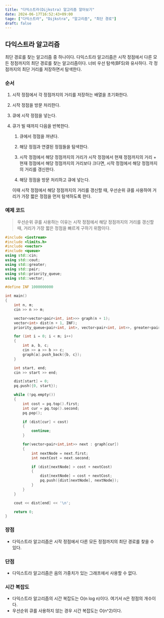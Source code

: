 ```yaml
---
title: "다익스트라(Dijkstra) 알고리즘 알아보기"
date: 2024-06-17T16:52:43+09:00
tage: ["다익스트라", "Dijkstra", "알고리즘", "최단 경로"]
draft: false
---
```


## 다익스트라 알고리즘

최단 경로를 찾는 알고리즘 중 하나이다. 다익스트라 알고리즘은 시작 정점에서 다른 모든 정점까지의 최단 경로를 찾는 알고리즘이다. 너비 우선 탐색(BFS)와 유사하다. 각 정점까지의 최단 거리를 저장하면서 탐색한다.

### 순서

1. 시작 정점에서 각 정점까지의 거리를 저장하는 배열을 초기화한다.

2. 시작 정점을 방문 처리한다.

3. 큐에 시작 정점을 넣는다.

4. 큐가 빌 때까지 다음을 반복한다.

    1. 큐에서 정점을 꺼낸다.

    2. 해당 정점과 연결된 정점들을 탐색한다.

    3. 시작 정점에서 해당 정점까지의 거리가 시작 정점에서 현재 정점까지의 거리 + 현재 정점에서 해당 정점까지의 거리보다 크다면, 시작 정점에서 해당 정점까지의 거리를 갱신한다.

    4. 해당 정점을 방문 처리하고 큐에 넣는다.

    이때 시작 정점에서 해당 정점까지의 거리를 갱신할 때, 우선순위 큐를 사용하여 거리가 가장 짧은 정점을 먼저 탐색하도록 한다.

### 예제 코드

> 우선순위 큐를 사용하는 이유는 시작 정점에서 해당 정점까지의 거리를 갱신할 때, 거리가 가장 짧은 정점을 빠르게 구하기 위함이다.

```cpp
#include <iostream>
#include <limits.h>
#include <vector>
#include <queue>
using std::cin;
using std::cout;
using std::greater;
using std::pair;
using std::priority_queue;
using std::vector;

#define INF 1000000000

int main()
{
    int n, m;
    cin >> n >> m;

    vector<vector<pair<int, int>>> graph(n + 1);
    vector<int> dist(n + 1, INF);
    priority_queue<pair<int, int>, vector<pair<int, int>>, greater<pair<int, int>>> pq;

    for (int i = 0; i < m; i++)
    {
        int a, b, c;
        cin >> a >> b >> c;
        graph[a].push_back({b, c});
    }

    int start, end;
    cin >> start >> end;

    dist[start] = 0;
    pq.push({0, start});

    while (!pq.empty())
    {
        int cost = pq.top().first;
        int cur = pq.top().second;
        pq.pop();

        if (dist[cur] < cost)
        {
            continue;
        }

        for(vector<pair<int,int>> next : graph[cur])
        {
            int nextNode = next.first;
            int nextCost = next.second;

            if (dist[nextNode] > cost + nextCost)
            {
                dist[nextNode] = cost + nextCost;
                pq.push({dist[nextNode], nextNode});
            }
        }
    }

    cout << dist[end] << '\n';

    return 0;
}
```

### 장점

-   다익스트라 알고리즘은 시작 정점에서 다른 모든 정점까지의 최단 경로를 찾을 수 있다.

### 단점

-   다익스트라 알고리즘은 음의 가중치가 있는 그래프에서 사용할 수 없다.

### 시간 복잡도

-   다익스트라 알고리즘의 시간 복잡도는 O(n log n)이다. 여기서 n은 정점의 개수이다.
-   우선순위 큐를 사용하지 않는 경우 시간 복잡도는 O(n^2)이다.
